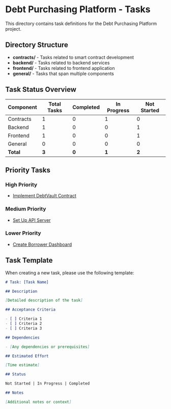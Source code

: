 # Debt Purchasing Platform - Tasks

This directory contains task definitions for the Debt Purchasing Platform project.

## Directory Structure

- **contracts/** - Tasks related to smart contract development
- **backend/** - Tasks related to backend services
- **frontend/** - Tasks related to frontend application
- **general/** - Tasks that span multiple components

## Task Status Overview

| Component | Total Tasks | Completed | In Progress | Not Started |
| --------- | ----------- | --------- | ----------- | ----------- |
| Contracts | 1           | 0         | 1           | 0           |
| Backend   | 1           | 0         | 0           | 1           |
| Frontend  | 1           | 0         | 0           | 1           |
| General   | 0           | 0         | 0           | 0           |
| **Total** | **3**       | **0**     | **1**       | **2**       |

## Priority Tasks

### High Priority

- [Implement DebtVault Contract](./contracts/implement_debt_vault.md)

### Medium Priority

- [Set Up API Server](./backend/setup_api_server.md)

### Lower Priority

- [Create Borrower Dashboard](./frontend/create_borrower_dashboard.md)

## Task Template

When creating a new task, please use the following template:

```markdown
# Task: [Task Name]

## Description

[Detailed description of the task]

## Acceptance Criteria

- [ ] Criteria 1
- [ ] Criteria 2
- [ ] Criteria 3

## Dependencies

- [Any dependencies or prerequisites]

## Estimated Effort

[Time estimate]

## Status

Not Started | In Progress | Completed

## Notes

[Additional notes or context]
```
